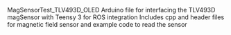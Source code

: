 MagSensorTest_TLV493D_OLED
Arduino file for interfacing the TLV493D magSensor with Teensy 3 for ROS integration
Includes cpp and header files for magnetic field sensor and example code to read the sensor
